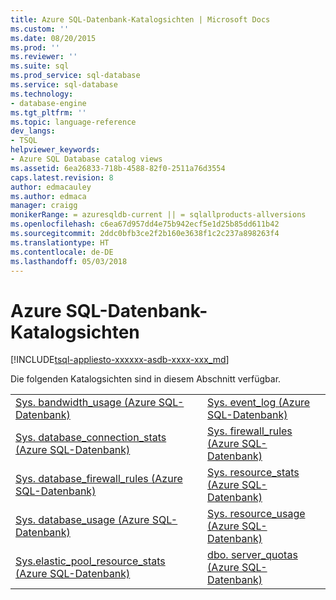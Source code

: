 ```yaml
---
title: Azure SQL-Datenbank-Katalogsichten | Microsoft Docs
ms.custom: ''
ms.date: 08/20/2015
ms.prod: ''
ms.reviewer: ''
ms.suite: sql
ms.prod_service: sql-database
ms.service: sql-database
ms.technology:
- database-engine
ms.tgt_pltfrm: ''
ms.topic: language-reference
dev_langs:
- TSQL
helpviewer_keywords:
- Azure SQL Database catalog views
ms.assetid: 6ea26833-718b-4588-82f0-2511a76d3554
caps.latest.revision: 8
author: edmacauley
ms.author: edmaca
manager: craigg
monikerRange: = azuresqldb-current || = sqlallproducts-allversions
ms.openlocfilehash: c6ea67d957dd4e75b942ecf5e1d25b85dd611b42
ms.sourcegitcommit: 2ddc0bfb3ce2f2b160e3638f1c2c237a898263f4
ms.translationtype: HT
ms.contentlocale: de-DE
ms.lasthandoff: 05/03/2018
---
```

# <a name="azure-sql-database-catalog-views"></a>Azure SQL-Datenbank-Katalogsichten
[!INCLUDE[tsql-appliesto-xxxxxx-asdb-xxxx-xxx_md](../../includes/tsql-appliesto-xxxxxx-asdb-xxxx-xxx-md.md)]

  Die folgenden Katalogsichten sind in diesem Abschnitt verfügbar.  
  
|||  
|-|-|  
|[Sys. bandwidth_usage &#40;Azure SQL-Datenbank&#41;](../../relational-databases/system-catalog-views/sys-bandwidth-usage-azure-sql-database.md)|[Sys. event_log &#40;Azure SQL-Datenbank&#41;](../../relational-databases/system-catalog-views/sys-event-log-azure-sql-database.md)|  
|[Sys. database_connection_stats &#40;Azure SQL-Datenbank&#41;](../../relational-databases/system-catalog-views/sys-database-connection-stats-azure-sql-database.md)|[Sys. firewall_rules &#40;Azure SQL-Datenbank&#41;](../../relational-databases/system-catalog-views/sys-firewall-rules-azure-sql-database.md)|  
|[Sys. database_firewall_rules &#40;Azure SQL-Datenbank&#41;](../../relational-databases/system-catalog-views/sys-database-firewall-rules-azure-sql-database.md)|[Sys. resource_stats &#40;Azure SQL-Datenbank&#41;](../../relational-databases/system-catalog-views/sys-resource-stats-azure-sql-database.md)|  
|[Sys. database_usage &#40;Azure SQL-Datenbank&#41;](../../relational-databases/system-catalog-views/sys-database-usage-azure-sql-database.md)|[Sys. resource_usage &#40;Azure SQL-Datenbank&#41;](../../relational-databases/system-catalog-views/sys-resource-usage-azure-sql-database.md)|  
|[Sys.elastic_pool_resource_stats &#40;Azure SQL-Datenbank&#41;](../../relational-databases/system-catalog-views/sys-elastic-pool-resource-stats-azure-sql-database.md)|[dbo. server_quotas &#40;Azure SQL-Datenbank&#41;](../../relational-databases/system-catalog-views/dbo-server-quotas-azure-sql-database.md)|  
  
  
